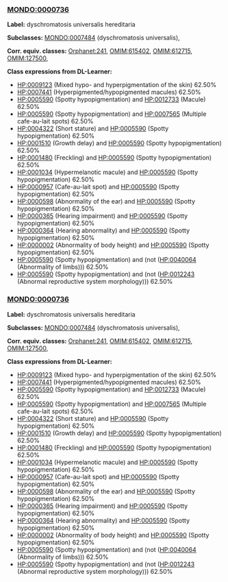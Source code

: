 
### [MONDO:0000736](http://purl.obolibrary.org/obo/MONDO_0000736)
**Label:** dyschromatosis universalis hereditaria

**Subclasses:** [MONDO:0007484](http://purl.obolibrary.org/obo/MONDO_0007484) (dyschromatosis universalis), 

**Corr. equiv. classes:** [Orphanet:241](http://www.orpha.net/ORDO/Orphanet_241), [OMIM:615402](http://purl.obolibrary.org/obo/OMIM_615402), [OMIM:612715](http://purl.obolibrary.org/obo/OMIM_612715), [OMIM:127500](http://purl.obolibrary.org/obo/OMIM_127500), 

**Class expressions from DL-Learner:**

- [HP:0009123](http://purl.obolibrary.org/obo/HP_0009123) (Mixed hypo- and hyperpigmentation of the skin) 62.50%
- [HP:0007441](http://purl.obolibrary.org/obo/HP_0007441) (Hyperpigmented/hypopigmented macules) 62.50%
- [HP:0005590](http://purl.obolibrary.org/obo/HP_0005590) (Spotty hypopigmentation) and [HP:0012733](http://purl.obolibrary.org/obo/HP_0012733) (Macule) 62.50%
- [HP:0005590](http://purl.obolibrary.org/obo/HP_0005590) (Spotty hypopigmentation) and [HP:0007565](http://purl.obolibrary.org/obo/HP_0007565) (Multiple cafe-au-lait spots) 62.50%
- [HP:0004322](http://purl.obolibrary.org/obo/HP_0004322) (Short stature) and [HP:0005590](http://purl.obolibrary.org/obo/HP_0005590) (Spotty hypopigmentation) 62.50%
- [HP:0001510](http://purl.obolibrary.org/obo/HP_0001510) (Growth delay) and [HP:0005590](http://purl.obolibrary.org/obo/HP_0005590) (Spotty hypopigmentation) 62.50%
- [HP:0001480](http://purl.obolibrary.org/obo/HP_0001480) (Freckling) and [HP:0005590](http://purl.obolibrary.org/obo/HP_0005590) (Spotty hypopigmentation) 62.50%
- [HP:0001034](http://purl.obolibrary.org/obo/HP_0001034) (Hypermelanotic macule) and [HP:0005590](http://purl.obolibrary.org/obo/HP_0005590) (Spotty hypopigmentation) 62.50%
- [HP:0000957](http://purl.obolibrary.org/obo/HP_0000957) (Cafe-au-lait spot) and [HP:0005590](http://purl.obolibrary.org/obo/HP_0005590) (Spotty hypopigmentation) 62.50%
- [HP:0000598](http://purl.obolibrary.org/obo/HP_0000598) (Abnormality of the ear) and [HP:0005590](http://purl.obolibrary.org/obo/HP_0005590) (Spotty hypopigmentation) 62.50%
- [HP:0000365](http://purl.obolibrary.org/obo/HP_0000365) (Hearing impairment) and [HP:0005590](http://purl.obolibrary.org/obo/HP_0005590) (Spotty hypopigmentation) 62.50%
- [HP:0000364](http://purl.obolibrary.org/obo/HP_0000364) (Hearing abnormality) and [HP:0005590](http://purl.obolibrary.org/obo/HP_0005590) (Spotty hypopigmentation) 62.50%
- [HP:0000002](http://purl.obolibrary.org/obo/HP_0000002) (Abnormality of body height) and [HP:0005590](http://purl.obolibrary.org/obo/HP_0005590) (Spotty hypopigmentation) 62.50%
- [HP:0005590](http://purl.obolibrary.org/obo/HP_0005590) (Spotty hypopigmentation) and (not ([HP:0040064](http://purl.obolibrary.org/obo/HP_0040064) (Abnormality of limbs))) 62.50%
- [HP:0005590](http://purl.obolibrary.org/obo/HP_0005590) (Spotty hypopigmentation) and (not ([HP:0012243](http://purl.obolibrary.org/obo/HP_0012243) (Abnormal reproductive system morphology))) 62.50%



### [MONDO:0000736](http://purl.obolibrary.org/obo/MONDO_0000736)
**Label:** dyschromatosis universalis hereditaria

**Subclasses:** [MONDO:0007484](http://purl.obolibrary.org/obo/MONDO_0007484) (dyschromatosis universalis), 

**Corr. equiv. classes:** [Orphanet:241](http://www.orpha.net/ORDO/Orphanet_241), [OMIM:615402](http://purl.obolibrary.org/obo/OMIM_615402), [OMIM:612715](http://purl.obolibrary.org/obo/OMIM_612715), [OMIM:127500](http://purl.obolibrary.org/obo/OMIM_127500), 

**Class expressions from DL-Learner:**

- [HP:0009123](http://purl.obolibrary.org/obo/HP_0009123) (Mixed hypo- and hyperpigmentation of the skin) 62.50%
- [HP:0007441](http://purl.obolibrary.org/obo/HP_0007441) (Hyperpigmented/hypopigmented macules) 62.50%
- [HP:0005590](http://purl.obolibrary.org/obo/HP_0005590) (Spotty hypopigmentation) and [HP:0012733](http://purl.obolibrary.org/obo/HP_0012733) (Macule) 62.50%
- [HP:0005590](http://purl.obolibrary.org/obo/HP_0005590) (Spotty hypopigmentation) and [HP:0007565](http://purl.obolibrary.org/obo/HP_0007565) (Multiple cafe-au-lait spots) 62.50%
- [HP:0004322](http://purl.obolibrary.org/obo/HP_0004322) (Short stature) and [HP:0005590](http://purl.obolibrary.org/obo/HP_0005590) (Spotty hypopigmentation) 62.50%
- [HP:0001510](http://purl.obolibrary.org/obo/HP_0001510) (Growth delay) and [HP:0005590](http://purl.obolibrary.org/obo/HP_0005590) (Spotty hypopigmentation) 62.50%
- [HP:0001480](http://purl.obolibrary.org/obo/HP_0001480) (Freckling) and [HP:0005590](http://purl.obolibrary.org/obo/HP_0005590) (Spotty hypopigmentation) 62.50%
- [HP:0001034](http://purl.obolibrary.org/obo/HP_0001034) (Hypermelanotic macule) and [HP:0005590](http://purl.obolibrary.org/obo/HP_0005590) (Spotty hypopigmentation) 62.50%
- [HP:0000957](http://purl.obolibrary.org/obo/HP_0000957) (Cafe-au-lait spot) and [HP:0005590](http://purl.obolibrary.org/obo/HP_0005590) (Spotty hypopigmentation) 62.50%
- [HP:0000598](http://purl.obolibrary.org/obo/HP_0000598) (Abnormality of the ear) and [HP:0005590](http://purl.obolibrary.org/obo/HP_0005590) (Spotty hypopigmentation) 62.50%
- [HP:0000365](http://purl.obolibrary.org/obo/HP_0000365) (Hearing impairment) and [HP:0005590](http://purl.obolibrary.org/obo/HP_0005590) (Spotty hypopigmentation) 62.50%
- [HP:0000364](http://purl.obolibrary.org/obo/HP_0000364) (Hearing abnormality) and [HP:0005590](http://purl.obolibrary.org/obo/HP_0005590) (Spotty hypopigmentation) 62.50%
- [HP:0000002](http://purl.obolibrary.org/obo/HP_0000002) (Abnormality of body height) and [HP:0005590](http://purl.obolibrary.org/obo/HP_0005590) (Spotty hypopigmentation) 62.50%
- [HP:0005590](http://purl.obolibrary.org/obo/HP_0005590) (Spotty hypopigmentation) and (not ([HP:0040064](http://purl.obolibrary.org/obo/HP_0040064) (Abnormality of limbs))) 62.50%
- [HP:0005590](http://purl.obolibrary.org/obo/HP_0005590) (Spotty hypopigmentation) and (not ([HP:0012243](http://purl.obolibrary.org/obo/HP_0012243) (Abnormal reproductive system morphology))) 62.50%


